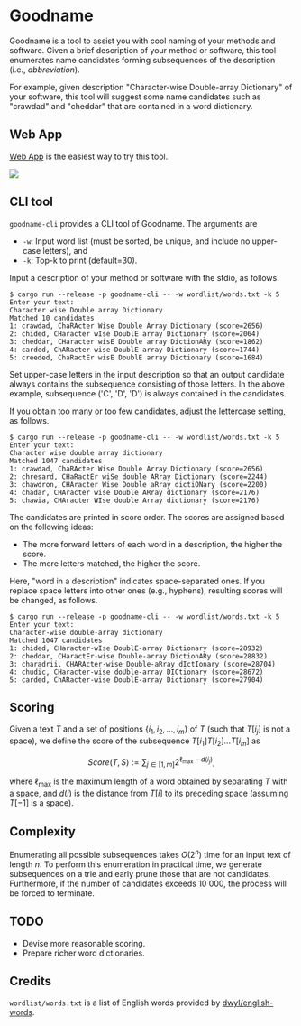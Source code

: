 # Goodname

Goodname is a tool to assist you with cool naming of your methods and software.
Given a brief description of your method or software,
this tool enumerates name candidates forming subsequences of the description (i.e., *abbreviation*).

For example, given description "Character-wise Double-array Dictionary" of your software,
this tool will suggest some name candidates such as "crawdad" and "cheddar" that are contained in a word dictionary.

## Web App

[Web App](https://kampersanda.github.io/goodname/) is the easiest way to try this tool.

![](./movies/demo.gif)

## CLI tool

`goodname-cli` provides a CLI tool of Goodname.
The arguments are
- `-w`: Input word list (must be sorted, be unique, and include no upper-case letters), and
- `-k`: Top-k to print (default=30).

Input a description of your method or software with the stdio, as follows.

```
$ cargo run --release -p goodname-cli -- -w wordlist/words.txt -k 5
Enter your text:
Character wise Double array Dictionary
Matched 10 candidates
1: crawdad, ChaRActer Wise Double Array Dictionary (score=2656)
2: chided, CHaracter wIse DoublE array Dictionary (score=2064)
3: cheddar, CHaracter wisE Double array DictionARy (score=1862)
4: carded, ChARacter wise DoublE array Dictionary (score=1744)
5: creeded, ChaRactEr wisE DoublE array Dictionary (score=1684)
```

Set upper-case letters in the input description so that an output candidate always contains the subsequence consisting of those letters.
In the above example, subsequence ('C', 'D', 'D') is always contained in the candidates.

If you obtain too many or too few candidates, adjust the lettercase setting, as follows.

```
$ cargo run --release -p goodname-cli -- -w wordlist/words.txt -k 5
Enter your text:
Character wise double array dictionary
Matched 1047 candidates
1: crawdad, ChaRActer Wise Double Array Dictionary (score=2656)
2: chresard, CHaRactEr wiSe double ARray Dictionary (score=2244)
3: chawdron, CHAracter Wise Double aRray dictiONary (score=2200)
4: chadar, CHAracter wise Double ARray dictionary (score=2176)
5: chawia, CHAracter WIse double Array dictionary (score=2176)
```

The candidates are printed in score order.
The scores are assigned based on the following ideas:

- The more forward letters of each word in a description, the higher the score.
- The more letters matched, the higher the score.

Here, "word in a description" indicates space-separated ones.
If you replace space letters into other ones (e.g., hyphens), resulting scores will be changed, as follows.

```
$ cargo run --release -p goodname-cli -- -w wordlist/words.txt -k 5
Enter your text:
Character-wise double-array dictionary
Matched 1047 candidates
1: chided, CHaracter-wIse DoublE-array Dictionary (score=28932)
2: cheddar, CHaractEr-wise Double-array DictionARy (score=28832)
3: charadrii, CHARActer-wise Double-aRray dIctIonary (score=28704)
4: chudic, CHaracter-wise doUble-array DICtionary (score=28672)
5: carded, ChARacter-wise DoublE-array Dictionary (score=27904)
```

## Scoring

Given a text $T$ and a set of positions $\{ i_1, i_2, \dots, i_m \}$ of $T$ (such that $T[i_j]$ is not a space),
we define the score of the subsequence $T[i_1] T[i_2] \dots T[i_m]$ as

$$ Score(T,S) := \sum_{j \in [1,m]} 2^{\ell_{\max} - d(i_j)}, $$

where $\ell_{\max}$ is the maximum length of a word obtained by separating $T$ with a space, and
$d(i)$ is the distance from $T[i]$ to its preceding space (assuming $T[-1]$ is a space).

## Complexity

Enumerating all possible subsequences takes $O(2^n)$ time for an input text of length $n$.
To perform this enumeration in practical time, we generate subsequences on a trie and early prune those that are not candidates.
Furthermore, if the number of candidates exceeds 10 000, the process will be forced to terminate.


## TODO

 - Devise more reasonable scoring.
 - Prepare richer word dictionaries.

## Credits

`wordlist/words.txt` is a list of English words provided by [dwyl/english-words](https://github.com/dwyl/english-words).
